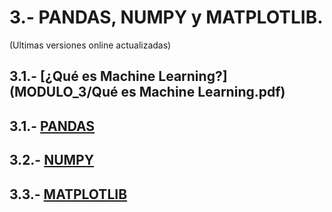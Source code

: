 # 3.- PANDAS, NUMPY y MATPLOTLIB.
(Ultimas versiones online actualizadas)


## 3.1.- [¿Qué es Machine Learning?](MODULO_3/Qué es Machine Learning.pdf)

## 3.1.- [PANDAS](https://colab.research.google.com/drive/1TO1uqx2ymCVspA7CXyDWraCGOdDZ_K6_)

## 3.2.- [NUMPY](https://colab.research.google.com/drive/1HQlCVEgJ7snZCb8xOJYsosrWDNhHWM5o)

## 3.3.- [MATPLOTLIB](https://colab.research.google.com/drive/1-Wol8mDltt57ET0vQVfkgOAcI8-vglKJ)
